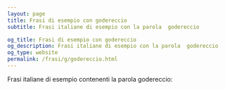```yaml
---
layout: page
title: Frasi di esempio con godereccio 
subtitle: Frasi italiane di esempio con la parola  godereccio

og_title: Frasi di esempio con godereccio 
og_description: Frasi italiane di esempio con la parola  godereccio
og_type: website
permalink: /frasi/g/godereccio.html
---
```


Frasi italiane di esempio contenenti la parola godereccio:


